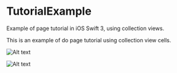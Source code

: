# TutorialExample
Example of page tutorial in iOS Swift 3, using collection views.

This is an example of do page tutorial using collection view cells.

![Alt text](TutorialExample/Screenshots/Screenshot1.png?raw=true "Screenshoot")

![Alt text](TutorialExample/Screenshots/Screenshot2.png?raw=true "Screenshoot")

